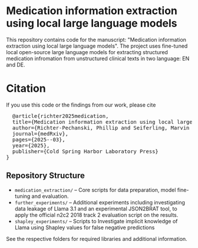 # Medication information extraction using local large language models

This repository contains code for the manuscript: "Medication information extraction using local large language models". The project uses fine-tuned local open-source large language models for extracting structured medication infromation from unstructured clinical texts in two language: EN and DE.

# Citation
If you use this code or the findings from our work, please cite 

<pre>
  @article{richter2025medication,
  title={Medication information extraction using local large language models},
  author={Richter-Pechanski, Phillip and Seiferling, Marvin and Kiriakou, Christina and Schwab, Dominic M and Geis, Nicolas A and Dieterich, Christoph and Frank, Anette},
  journal={medRxiv},
  pages={2025--03},
  year={2025},
  publisher={Cold Spring Harbor Laboratory Press}
}
</pre>

## Repository Structure

- `medication_extraction/` – Core scripts for data preparation, model fine-tuning and evaluation.
- `further_experiments/` – Additional experiments including investigating data leakage of Llama 3.1 and an experimental JSON2BRAT tool, to apply the official n2c2 2018 track 2 evaluation script on the results.
- `shapley_experiments/` – Scripts to Investigate implicit knowledge of Llama using Shapley values for false negative predictions

See the respective folders for required libraries and additional information.


